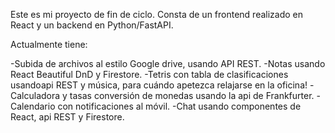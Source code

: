 Este es mi proyecto de fin de ciclo. Consta de un frontend realizado en React y un backend en Python/FastAPI.



Actualmente tiene:

-Subida de archivos al estilo Google drive, usando API REST.
-Notas usando React Beautiful DnD y Firestore.
-Tetris con tabla de clasificaciones usandoapi REST y música, para cuándo apetezca relajarse en la oficina!
-Calculadora y tasas conversión de monedas usando la api de Frankfurter.
-Calendario con notificaciones al móvil.
-Chat usando componentes de React, api REST y Firestore.

